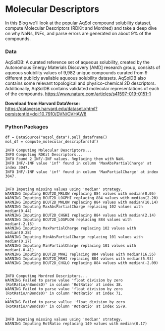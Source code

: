 # Molecular Descriptors
In this Blog we'll look at the popular AqSol compound solubility dataset, compute Molecular Descriptors (RDKit and Mordred) and take a deep dive on why NaNs, INFs, and parse errors are generated on about 9% of the compounds.

### Data
AqSolDB: A curated reference set of aqueous solubility, created by the Autonomous Energy Materials Discovery [AMD] research group, consists of aqueous solubility values of 9,982 unique compounds curated from 9 different publicly available aqueous solubility datasets. AqSolDB also contains some relevant topological and physico-chemical 2D descriptors. Additionally, AqSolDB contains validated molecular representations of each of the compounds.
<https://www.nature.com/articles/s41597-019-0151-1>

**Download from Harvard DataVerse:**
<https://dataverse.harvard.edu/dataset.xhtml?persistentId=doi:10.7910/DVN/OVHAW8>

### Python Packages




```
df = DataSource("aqsol_data").pull_dataframe()
mol_df = compute_molecular_descriptors(df)

INFO Computing Molecular Descriptors...
INFO Computing RDKit Descriptors...
INFO Found 2 INF/-INF values. Replacing them with NaN.
INFO INF/-INF value 'inf' found in column 'MaxAbsPartialCharge' at index 3047.
INFO INF/-INF value 'inf' found in column 'MaxPartialCharge' at index 3047.


INFO Imputing missing values using 'median' strategy.
WARNING Imputing BCUT2D_MRLOW replacing 884 values with median(0.05)
WARNING Imputing BCUT2D_LOGPHI replacing 884 values with median(2.20)
WARNING Imputing BCUT2D_MWLOW replacing 884 values with median(10.14)
WARNING Imputing MaxAbsPartialCharge replacing 102 values with median(0.44)
WARNING Imputing BCUT2D_CHGHI replacing 884 values with median(2.14)
WARNING Imputing BCUT2D_LOGPLOW replacing 884 values with median(-2.15)
WARNING Imputing MaxPartialCharge replacing 102 values with median(0.28)
WARNING Imputing MinAbsPartialCharge replacing 101 values with median(0.27)
WARNING Imputing MinPartialCharge replacing 101 values with median(-0.41)
WARNING Imputing BCUT2D_MWHI replacing 884 values with median(16.55)
WARNING Imputing BCUT2D_MRHI replacing 884 values with median(5.93)
WARNING Imputing BCUT2D_CHGLO replacing 884 values with median(-2.09)


INFO Computing Mordred Descriptors...
WARNING Failed to parse value 'float division by zero (RotRatio/nBondsO)' in column 'RotRatio' at index 38.
WARNING Failed to parse value 'float division by zero (RotRatio/nBondsO)' in column 'RotRatio' at index 71.
...
WARNING Failed to parse vallue 'float division by zero (RotRatio/nBondsO)' in column 'RotRatio' at index 5579.


INFO Imputing missing values using 'median' strategy.
WARNING Imputing RotRatio replacing 149 values with median(0.17)

```